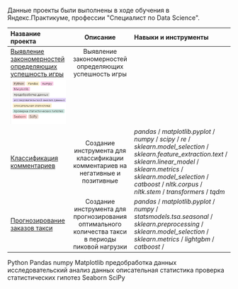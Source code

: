 Данные проекты были выполнены в ходе обучения в Яндекс.Практикуме, профессии "Специалист по Data Science".

| Название проекта | Описание | Навыки и инструменты | 
| :---------------------- | :----------------------: | :---------------------- |
| [Выявление закономерностей определяющих успешность игры](Изучение_закономерностей_определяющих_успешность_игр) | Выявление закономерностей определяющих успешность игры |  
![Иллюстрация к проекту](https://github.com/tarleproton/data_science_praktikum/raw/master/image/img1.bmp) |
| [Классификация комментариев](Классификация_комментариев) | Создание инструмента для классификации комментариев на негативные и позитивные| *pandas* / *matplotlib.pyplot* /  *numpy* / *scipy* / *re* / *sklearn.model_selection* / *sklearn.feature_extraction.text* / *sklearn.linear_model* / *sklearn.metrics* / *sklearn.model_selection* / *catboost* / *nltk.corpus* / *nltk.stem* / *transformers* / *tqdm*|
| [Прогнозирование заказов такси](Прогнозирование_заказов_такси) | Создание инструмента для прогнозирования оптимального количества такси в периоды пиковой нагрузки| *pandas* / *matplotlib.pyplot* /  *numpy* / *statsmodels.tsa.seasonal* / *sklearn.preprocessing* / *sklearn.model_selection* / *sklearn.metrics* / *lightgbm* / *catboost* /



Python
Pandas
numpy
Matplotlib
предобработка данных
исследовательский анализ данных
описательная статистика
проверка статистических гипотез
Seaborn
SciPy
